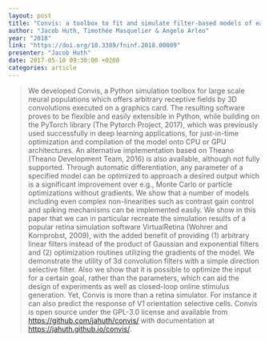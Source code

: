 ```yaml
---
layout: post
title: "Convis: a toolbox to fit and simulate filter-based models of early visual processing"
author: "Jacob Huth, Timothée Masquelier & Angelo Arleo"
year: "2018"
link: "https://doi.org/10.3389/fninf.2018.00009"
presenter: "Jacob Huth"
date: 2017-05-10 09:30:00 +0200
categories: article
---
```


> We developed Convis, a Python simulation toolbox for large scale neural
> populations which offers arbitrary receptive fields by 3D convolutions
> executed on a graphics card. The resulting software proves to be flexible and
> easily extensible in Python, while building on the PyTorch library (The
> Pytorch Project, 2017), which was previously used successfully in deep
> learning applications, for just-in-time optimization and compilation of the
> model onto CPU or GPU architectures. An alternative implementation based on
> Theano (Theano Development Team, 2016) is also available, although not fully
> supported. Through automatic differentiation, any parameter of a specified
> model can be optimized to approach a desired output which is a significant
> improvement over e.g., Monte Carlo or particle optimizations without
> gradients. We show that a number of models including even complex
> non-linearities such as contrast gain control and spiking mechanisms can be
> implemented easily. We show in this paper that we can in particular recreate
> the simulation results of a popular retina simulation software VirtualRetina
> (Wohrer and Kornprobst, 2009), with the added benefit of providing (1)
> arbitrary linear filters instead of the product of Gaussian and exponential
> filters and (2) optimization routines utilizing the gradients of the model. We
> demonstrate the utility of 3d convolution filters with a simple direction
> selective filter. Also we show that it is possible to optimize the input for a
> certain goal, rather than the parameters, which can aid the design of
> experiments as well as closed-loop online stimulus generation. Yet, Convis is
> more than a retina simulator. For instance it can also predict the response of
> V1 orientation selective cells. Convis is open source under the GPL-3.0
> license and available from https://github.com/jahuth/convis/ with
> documentation at https://jahuth.github.io/convis/.
